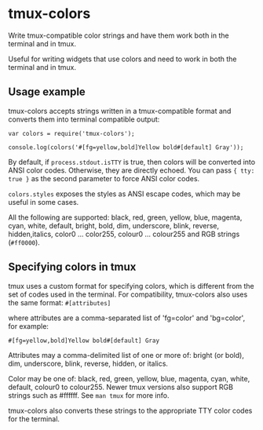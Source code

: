 # tmux-colors

Write tmux-compatible color strings and have them work both in the terminal and in tmux.

Useful for writing widgets that use colors and need to work in both the terminal and in tmux.

## Usage example

tmux-colors accepts strings written in a tmux-compatible format and converts them into terminal compatible output:

    var colors = require('tmux-colors');

    console.log(colors('#[fg=yellow,bold]Yellow bold#[default] Gray'));

By default, if `process.stdout.isTTY` is true, then colors will be converted into ANSI color codes. Otherwise, they are directly echoed. You can pass `{ tty: true }` as the second parameter to force ANSI color codes.

`colors.styles` exposes the styles as ANSI escape codes, which may be useful in some cases.

All the following are supported: black, red, green, yellow, blue, magenta,
cyan, white, default, bright, bold, dim, underscore, blink, reverse, hidden,italics, color0 ... color255, colour0 ... colour255 and RGB strings (`#ff0000`).

## Specifying colors in tmux

tmux uses a custom format for specifying colors, which is different from the set of codes used in the terminal. For compatibility, tmux-colors also uses the same format: `#[attributes]`

where attributes are a comma-separated list of 'fg=color' and 'bg=color', for example:

    #[fg=yellow,bold]Yellow bold#[default] Gray

Attributes may a comma-delimited list of one or more of: bright (or bold), dim, underscore, blink, reverse, hidden, or italics.

Color may be one of: black, red, green, yellow, blue, magenta,
cyan, white, default, colour0 to colour255. Newer tmux versions also support RGB strings such as #ffffff. See `man tmux` for more info.

tmux-colors also converts these strings to the appropriate TTY color codes for the terminal.
